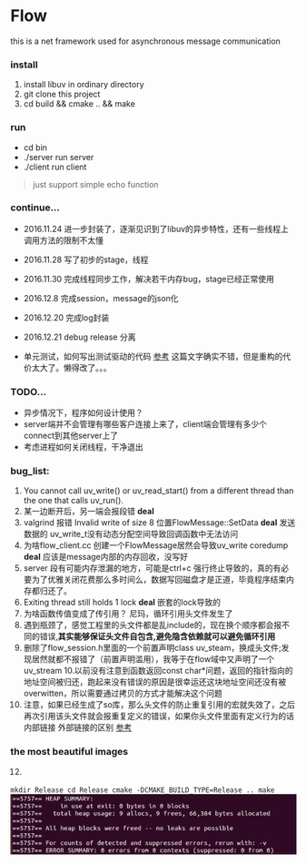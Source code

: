 # Flow
this is a net framework used for asynchronous message communication

### install
1. install libuv in ordinary directory
2. git clone this project
3. cd build && cmake .. && make

### run
- cd bin
- ./server    run server
- ./client    run client

> just support simple echo function

### continue...
- 2016.11.24 进一步封装了，逐渐见识到了libuv的异步特性，还有一些线程上调用方法的限制不太懂

- 2016.11.28 写了初步的stage，线程

- 2016.11.30 完成线程同步工作，解决若干内存bug，stage已经正常使用

- 2016.12.8 完成session，message的json化

- 2016.12.20 完成log封装

- 2016.12.21 debug release 分离

- 单元测试，如何写出测试驱动的代码 [参考](https://www.toptal.com/qa/how-to-write-testable-code-and-why-it-matters)
  这篇文字确实不错，但是重构的代价太大了。懒得改了。。。
### TODO...
- 异步情况下，程序如何设计使用？
- server端并不会管理有哪些客户连接上来了，client端会管理有多少个connect到其他server上了
- 考虑进程如何关闭线程，干净退出

### bug_list:
1. You cannot call uv_write() or uv_read_start() from a different thread than the one that calls uv_run().
2. 某一边断开后，另一端会报段错  **deal**
3. valgrind 报错 Invalid write of size 8 位置FlowMessage::SetData **deal** 发送数据的 uv_write_t没有动态分配空间导致回调函数中无法访问
4. 为啥flow_client.cc 创建一个FlowMessage居然会导致uv_write coredump **deal** 应该是message内部的内存回收，没写好
5. server 段有可能内存泄漏的地方，可能是ctrl+c 强行终止导致的，真的有必要为了优雅关闭花费那么多时间么，数据写回磁盘才是正道，毕竟程序结束内存都归还了。
6. Exiting thread still holds 1 lock **deal** 嵌套的lock导致的
7. 为啥函数传值变成了传引用？ 尼玛，循环引用头文件发生了
8. 遇到瓶颈了，感觉工程里的头文件都是乱include的，现在换个顺序都会报不同的错误,**其实能够保证头文件自包含,避免隐含依赖就可以避免循环引用**
9. 删除了flow_session.h里面的一个前置声明class uv_steam，换成头文件;发现居然就都不报错了（前置声明滥用），我等于在flow域中又声明了一个uv_stream
10.以前没有注意到函数返回const char*问题，返回的指针指向的地址空间被归还，跑起来没有错误的原因是很幸运还这块地址空间还没有被overwitten，所以需要通过拷贝的方式才能解决这个问题
11. 注意，如果已经生成了so库，那么头文件的防止重复引用的宏就失效了，之后再次引用该头文件就会报重复定义的错误，如果你头文件里面有定义行为的话
内部链接 外部链接的区别 [参考](http://blog.csdn.net/ithzhang/article/details/8119286) 
### the most beautiful images
12. 
`mkdir Release
cd Release
cmake -DCMAKE_BUILD_TYPE=Release ..
make`
![0 error memory](https://github.com/hunterzhao/flow/blob/master/images/happy1.png)